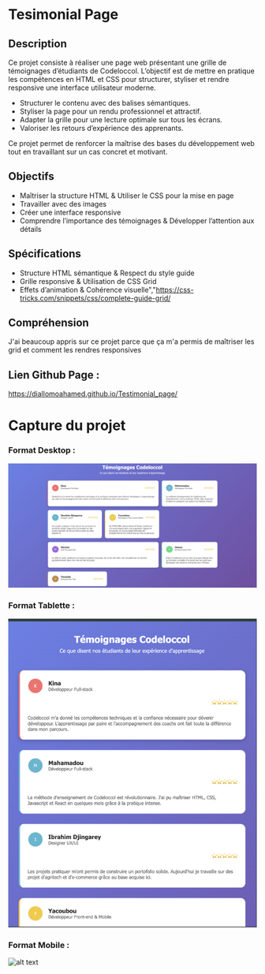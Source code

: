 # Tesimonial Page

## Description 

Ce projet consiste à réaliser une page web présentant une grille de témoignages d’étudiants de Codeloccol. L’objectif est de mettre en pratique les compétences en HTML et CSS pour structurer, styliser et rendre responsive une interface utilisateur moderne.

* Structurer le contenu avec des balises sémantiques.
* Styliser la page pour un rendu professionnel et attractif.
* Adapter la grille pour une lecture optimale sur tous les écrans.
* Valoriser les retours d’expérience des apprenants.

Ce projet permet de renforcer la maîtrise des bases du développement web tout en travaillant sur un cas concret et motivant.


## Objectifs

* Maîtriser la structure HTML & Utiliser le CSS pour la mise en page
* Travailler avec des images
* Créer une interface responsive 
* Comprendre l’importance des témoignages & Développer l’attention aux détails 

## Spécifications

* Structure HTML sémantique & Respect du style guide
* Grille responsive & Utilisation de CSS Grid
* Effets d’animation & Cohérence visuelle","https://css-tricks.com/snippets/css/complete-guide-grid/


## Compréhension 

J'ai beaucoup appris sur ce projet parce que ça m'a permis de maîtriser les grid et comment les rendres responsives


## Lien Github Page :

https://diallomoahamed.github.io/Testimonial_page/

# Capture du projet 

### Format Desktop :

![alt text](<Capture d’écran 2025-10-21 à 04.43.55.png>)

### Format Tablette : 

![alt text](<Capture d’écran 2025-10-21 à 04.45.24.png>)

### Format Mobile :

![alt text](<Capture d’écran 2025-10-21 à 04.47.42.png>)